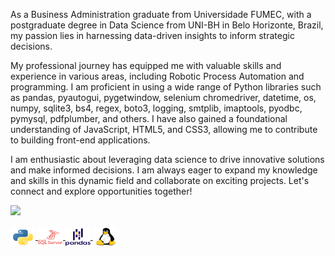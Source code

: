 As a Business Administration graduate from Universidade FUMEC, with a postgraduate degree in Data Science from UNI-BH in Belo Horizonte, Brazil, my passion lies in harnessing data-driven insights to inform strategic decisions.

My professional journey has equipped me with valuable skills and experience in various areas, including Robotic Process Automation and programming. I am proficient in using a wide range of Python libraries such as pandas, pyautogui, pygetwindow, selenium chromedriver, datetime, os, numpy, sqlite3, bs4, regex, boto3, logging, smtplib, imaptools, pyodbc, pymysql, pdfplumber, and others. I have also gained a foundational understanding of JavaScript, HTML5, and CSS3, allowing me to contribute to building front-end applications.

I am enthusiastic about leveraging data science to drive innovative solutions and make informed decisions. I am always eager to expand my knowledge and skills in this dynamic field and collaborate on exciting projects. Let's connect and explore opportunities together!

<div>
  <a href="https://github.com/joaopalmeidao"/>
  <img height="180em" src="https://github-readme-stats.vercel.app/api?username=joaopalmeidao&show_icons=true&theme=dracula&include_all_commits=true&count_private=true"/>
</div>
       
<div style="display: inline_block"><br>
  <img align="center" alt="Joao-Python" height="30" width="40" src="https://raw.githubusercontent.com/devicons/devicon/master/icons/python/python-original.svg">
  <img align="center" alt="Joao-MSSQL" height="30" width="40" src="https://github.com/devicons/devicon/blob/master/icons/microsoftsqlserver/microsoftsqlserver-plain-wordmark.svg">
  <img align="center" alt="Joao-Pandas" height="30" width="40" src="https://github.com/devicons/devicon/blob/master/icons/pandas/pandas-original-wordmark.svg">
  <img align="center" alt="Joao-Linux" height="30" width="40" src="https://github.com/devicons/devicon/blob/master/icons/linux/linux-original.svg">
  
</div>
